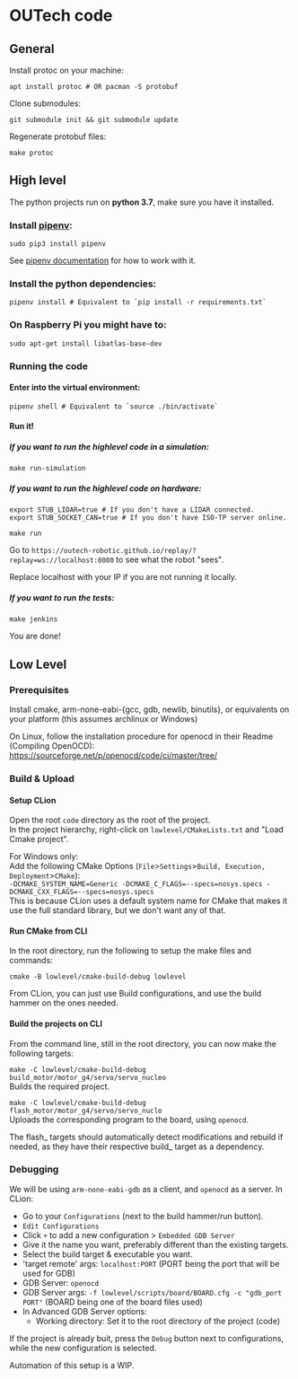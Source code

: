# OUTech code

## General 

Install protoc on your machine:
```shell
apt install protoc # OR pacman -S protobuf
```

Clone submodules:
```shell
git submodule init && git submodule update
```

Regenerate protobuf files:
```shell
make protoc
```

## High level
The python projects run on **python 3.7**, make sure you have it installed.

###  Install [pipenv](https://github.com/pypa/pipenv):
```shell
sudo pip3 install pipenv
```
See [pipenv documentation](https://github.com/pypa/pipenv/blob/master/README.md) for how to work with it.

### Install the python dependencies:
```shell
pipenv install # Equivalent to `pip install -r requirements.txt`
```

### On Raspberry Pi you might have to: 
```
sudo apt-get install libatlas-base-dev
```

### Running the code
#### Enter into the virtual environment:
```shell
pipenv shell # Equivalent to `source ./bin/activate`
```

#### Run it!
##### If you want to run the highlevel code in a simulation:
```shell
make run-simulation
```
##### If you want to run the highlevel code on hardware:
```shell
export STUB_LIDAR=true # If you don't have a LIDAR connected.
export STUB_SOCKET_CAN=true # If you don't have ISO-TP server online.

make run
```
Go to `https://outech-robotic.github.io/replay/?replay=ws://localhost:8080` to see what the robot "sees".

Replace localhost with your IP if you are not running it locally.

##### If you want to run the tests:
```shell
make jenkins
```

You are done! 

## Low Level
### Prerequisites
Install cmake, arm-none-eabi-{gcc, gdb, newlib, binutils}, or equivalents on your platform (this assumes archlinux or Windows)

On Linux, follow the installation procedure for openocd in their Readme (Compiling OpenOCD):\
https://sourceforge.net/p/openocd/code/ci/master/tree/

### Build & Upload
#### Setup CLion
Open the root ```code``` directory as the root of the project.\
In the project hierarchy, right-click on ```lowlevel/CMakeLists.txt``` and "Load Cmake project".

For Windows only:\
Add the following CMake Options (```File```>```Settings```>```Build, Execution, Deployment```>```CMake```):\
```-DCMAKE_SYSTEM_NAME=Generic -DCMAKE_C_FLAGS=--specs=nosys.specs -DCMAKE_CXX_FLAGS=--specs=nosys.specs```\
This is because CLion uses a default system name for CMake that makes it use the full standard library, but we don't want any of that.

#### Run CMake from CLI
In the root directory, run the following to setup the make files and commands:
```shell script
cmake -B lowlevel/cmake-build-debug lowlevel
```

From CLion, you can just use Build configurations, and use the build hammer on the ones needed.

#### Build the projects on CLI
From the command line, still in the root directory, you can now make the following targets:

```make -C lowlevel/cmake-build-debug build_motor/motor_g4/servo/servo_nucleo```\
Builds the required project.

```make -C lowlevel/cmake-build-debug flash_motor/motor_g4/servo/servo_nuclo```\
Uploads the corresponding program to the board, using ```openocd```.

The  flash_ targets should automatically detect modifications and rebuild if needed, as they have their respective build_ target as a dependency.

### Debugging

We will be using ```arm-none-eabi-gdb``` as a client, and ```openocd``` as a server.
In CLion:
* Go to your ```Configurations``` (next to the build hammer/run button).
* ```Edit Configurations```
* Click ```+``` to add a new configuration > ```Embedded GDB Server```
* Give it the name you want, preferably different than the existing targets.
* Select the build target & executable you want.
* 'target remote' args: ```localhost:PORT``` (PORT being the port that will be used for GDB)
* GDB Server: ```openocd```
* GDB Server args: ```-f lowlevel/scripts/board/BOARD.cfg -c "gdb_port PORT"``` (BOARD being one of the board files used)
* In Advanced GDB Server options:
  * Working directory: Set it to the root directory of the project (code)

If the project is already buit, press the ```Debug``` button next to configurations, while the new configuration is selected.

Automation of this setup is a WIP.

